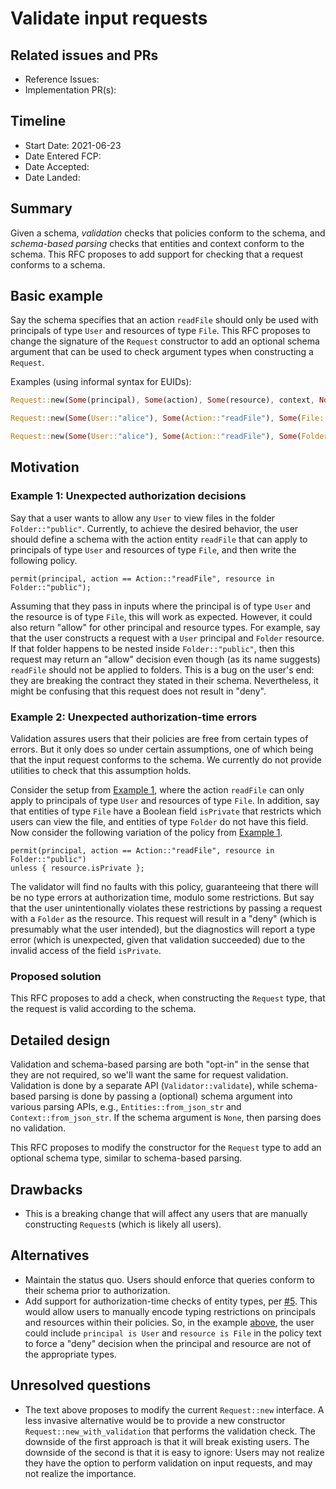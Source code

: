 # Validate input requests

## Related issues and PRs

- Reference Issues:
- Implementation PR(s):

## Timeline

- Start Date: 2021-06-23
- Date Entered FCP:
- Date Accepted:
- Date Landed:

## Summary

Given a schema, _validation_ checks that policies conform to the schema, and _schema-based parsing_ checks that entities and context conform to the schema.
This RFC proposes to add support for checking that a request conforms to a schema.

## Basic example

Say the schema specifies that an action `readFile` should only be used with principals of type `User` and resources of type `File`.
This RFC proposes to change the signature of the `Request` constructor to add an optional schema argument that can be used to check  argument types when constructing a `Request`.

Examples (using informal syntax for EUIDs):

```rust
Request::new(Some(principal), Some(action), Some(resource), context, None); // no schema; works like before

Request::new(Some(User::"alice"), Some(Action::"readFile"), Some(File::"secret_file.txt"), context, Some(schema)); // ok

Request::new(Some(User::"alice"), Some(Action::"readFile"), Some(Folder::"some_folder"), context, Some(schema)); // error, invalid resource
```

## Motivation

### Example 1: Unexpected authorization decisions

Say that a user wants to allow any `User` to view files in the folder `Folder::"public"`.
Currently, to achieve the desired behavior, the user should define a schema with the action entity `readFile` that can apply to principals of type `User` and resources of type `File`, and then write the following policy.

```
permit(principal, action == Action::"readFile", resource in Folder::"public");
```

Assuming that they pass in inputs where the principal is of type `User` and the resource is of type `File`, this will work as expected.
However, it could also return "allow" for other principal and resource types.
For example, say that the user constructs a request with a `User` principal and `Folder` resource.
If that folder happens to be nested inside `Folder::"public"`, then this request may return an "allow" decision even though (as its name suggests) `readFile` should not be applied to folders.
This is a bug on the user's end: they are breaking the contract they stated in their schema.
Nevertheless, it might be confusing that this request does not result in "deny".

### Example 2: Unexpected authorization-time errors

Validation assures users that their policies are free from certain types of errors.
But it only does so under certain assumptions, one of which being that the input request conforms to the schema.
We currently do not provide utilities to check that this assumption holds.

Consider the setup from [Example 1](#example-1-unexpected-authorization-decisions), where the action `readFile` can only apply to principals of type `User` and resources of type `File`.
In addition, say that entities of type `File` have a Boolean field `isPrivate` that restricts which users can view the file, and entities of type `Folder` do not have this field.
Now consider the following variation of the policy from [Example 1](#example-1-unexpected-authorization-decisions).

```
permit(principal, action == Action::"readFile", resource in Folder::"public")
unless { resource.isPrivate };
```

The validator will find no faults with this policy, guaranteeing that there will be no type errors at authorization time, modulo some restrictions.
But say that the user unintentionally violates these restrictions by passing a request with a `Folder` as the resource.
This request will result in a "deny" (which is presumably what the user intended), but the diagnostics will report a type error (which is unexpected, given that validation succeeded) due to the invalid access of the field `isPrivate`.

### Proposed solution

This RFC proposes to add a check, when constructing the `Request` type, that the request is valid according to the schema.

## Detailed design

Validation and schema-based parsing are both "opt-in" in the sense that they are not required, so we'll want the same for request validation.
Validation is done by a separate API (`Validator::validate`), while schema-based parsing is done by passing a (optional) schema argument into various parsing APIs, e.g., `Entities::from_json_str` and `Context::from_json_str`.
If the schema argument is `None`, then parsing does no validation.

This RFC proposes to modify the constructor for the `Request` type to add an optional schema type, similar to schema-based parsing.

## Drawbacks

- This is a breaking change that will affect any users that are manually constructing `Request`s (which is likely all users).

## Alternatives

- Maintain the status quo. Users should enforce that queries conform to their schema prior to authorization.
- Add support for authorization-time checks of entity types, per [#5](https://github.com/cedar-policy/rfcs/pull/5).
This would allow users to manually encode typing restrictions on principals and resources within their policies.
So, in the example [above](#motivation), the user could include `principal is User` and `resource is File` in the policy text to force a "deny" decision when the principal and resource are not of the appropriate types.

## Unresolved questions

- The text above proposes to modify the current `Request::new` interface. A less invasive alternative would be to provide a new constructor `Request::new_with_validation` that performs the validation check. The downside of the first approach is that it will break existing users. The downside of the second is that it is easy to ignore: Users may not realize they have the option to perform validation on input requests, and may not realize the importance.
